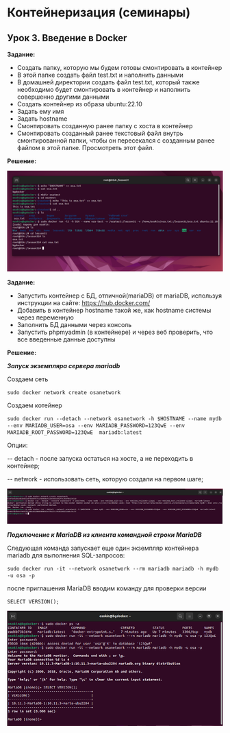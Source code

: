 # **Контейнеризация (семинары)**
## Урок 3. Введение в Docker
**Задание:** 
- Создать папку, которую мы будем готовы смонтировать в контейнер
- В этой папке создать файл test.txt и наполнить данными
- В домашней директории создать файл test.txt, который также необходимо будет смонтировать в контейнер и наполнить совершенно другими данными
- Создать контейнер из образа ubuntu:22.10
- Задать ему имя
- Задать hostname
- Смонтировать созданную ранее папку с хоста в контейнер
- Смонтировать созданный ранее текстовый файл внутрь смонтированной папки, чтобы он пересекался с созданным ранее файлом в этой папке. Просмотреть этот файл.

**Решение:** 

![](images/pic1.png)


**Задание:** 
- Запустить контейнер с БД, отличной(mariaDB) от mariaDB, используя инструкции на сайте: https://hub.docker.com/ 
- Добавить в контейнер hostname такой же, как hostname системы через переменную
- Заполнить БД данными через консоль 
- Запустить phpmyadmin (в контейнере) и через веб проверить, что все введенные данные доступны


**Решение:** 

***Запуск экземпляра сервера mariadb***


Создаем сеть
```
sudo docker network create osanetwork
```
Создаем котейнер 
```
sudo docker run --detach --network osanetwork -h $HOSTNAME --name mydb --env MARIADB_USER=osa --env MARIADB_PASSWORD=123QwE --env MARIADB_ROOT_PASSWORD=123QwE  mariadb:latest
```
Опции:

-- detach - после запуска остаться на хосте, а не переходить в контейнер;

-- network - использовать сеть, которую создали на первом шаге;

![](images/pic2.png)

***Подключение к MariaDB из клиента командной строки MariaDB***

Следующая команда запускает еще один экземпляр контейнера mariadb для выполнения SQL-запросов:
```
sudo docker run -it --network osanetwork --rm mariadb mariadb -h mydb -u osa -p
```
после приглашения MariaDB вводим команду для проверки версии

```
SELECT VERSION();
```
![](images/pic3.png)


